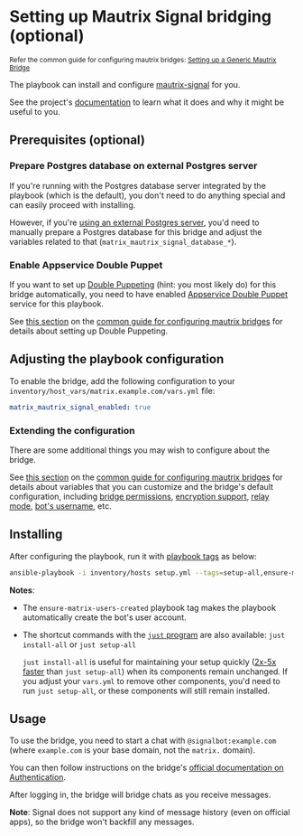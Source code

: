 # Setting up Mautrix Signal bridging (optional)

<sup>Refer the common guide for configuring mautrix bridges: [Setting up a Generic Mautrix Bridge](configuring-playbook-bridge-mautrix-bridges.md)</sup>

The playbook can install and configure [mautrix-signal](https://github.com/mautrix/signal) for you.

See the project's [documentation](https://docs.mau.fi/bridges/go/signal/index.html) to learn what it does and why it might be useful to you.

## Prerequisites (optional)

### Prepare Postgres database on external Postgres server

If you're running with the Postgres database server integrated by the playbook (which is the default), you don't need to do anything special and can easily proceed with installing.

However, if you're [using an external Postgres server](configuring-playbook-external-postgres.md), you'd need to manually prepare a Postgres database for this bridge and adjust the variables related to that (`matrix_mautrix_signal_database_*`).

### Enable Appservice Double Puppet

If you want to set up [Double Puppeting](https://docs.mau.fi/bridges/general/double-puppeting.html) (hint: you most likely do) for this bridge automatically, you need to have enabled [Appservice Double Puppet](configuring-playbook-appservice-double-puppet.md) service for this playbook.

See [this section](configuring-playbook-bridge-mautrix-bridges.md#set-up-double-puppeting-optional) on the [common guide for configuring mautrix bridges](configuring-playbook-bridge-mautrix-bridges.md) for details about setting up Double Puppeting.

## Adjusting the playbook configuration

To enable the bridge, add the following configuration to your `inventory/host_vars/matrix.example.com/vars.yml` file:

```yaml
matrix_mautrix_signal_enabled: true
```

### Extending the configuration

There are some additional things you may wish to configure about the bridge.

See [this section](configuring-playbook-bridge-mautrix-bridges.md#extending-the-configuration) on the [common guide for configuring mautrix bridges](configuring-playbook-bridge-mautrix-bridges.md) for details about variables that you can customize and the bridge's default configuration, including [bridge permissions](configuring-playbook-bridge-mautrix-bridges.md#configure-bridge-permissions-optional), [encryption support](configuring-playbook-bridge-mautrix-bridges.md#enable-encryption-optional), [relay mode](configuring-playbook-bridge-mautrix-bridges.md#enable-relay-mode-optional), [bot's username](configuring-playbook-bridge-mautrix-bridges.md#set-the-bots-username-optional), etc.

## Installing

After configuring the playbook, run it with [playbook tags](playbook-tags.md) as below:

<!-- NOTE: let this conservative command run (instead of install-all) to make it clear that failure of the command means something is clearly broken. -->
```sh
ansible-playbook -i inventory/hosts setup.yml --tags=setup-all,ensure-matrix-users-created,start
```

**Notes**:

- The `ensure-matrix-users-created` playbook tag makes the playbook automatically create the bot's user account.

- The shortcut commands with the [`just` program](just.md) are also available: `just install-all` or `just setup-all`

  `just install-all` is useful for maintaining your setup quickly ([2x-5x faster](../CHANGELOG.md#2x-5x-performance-improvements-in-playbook-runtime) than `just setup-all`) when its components remain unchanged. If you adjust your `vars.yml` to remove other components, you'd need to run `just setup-all`, or these components will still remain installed.

## Usage

To use the bridge, you need to start a chat with `@signalbot:example.com` (where `example.com` is your base domain, not the `matrix.` domain).

You can then follow instructions on the bridge's [official documentation on Authentication](https://docs.mau.fi/bridges/go/signal/authentication.html).

After logging in, the bridge will bridge chats as you receive messages.

**Note**: Signal does not support any kind of message history (even on official apps), so the bridge won't backfill any messages.
